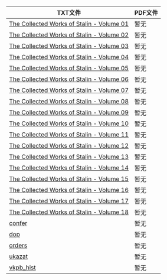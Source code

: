 | TXT文件 | PDF文件 |
| ------- | ------- |
| [The Collected Works of Stalin - Volume 01](The%20Collected%20Works%20of%20Stalin%20-%20Volume%2001.txt) | 暂无 |
| [The Collected Works of Stalin - Volume 02](The%20Collected%20Works%20of%20Stalin%20-%20Volume%2002.txt) | 暂无 |
| [The Collected Works of Stalin - Volume 03](The%20Collected%20Works%20of%20Stalin%20-%20Volume%2003.txt) | 暂无 |
| [The Collected Works of Stalin - Volume 04](The%20Collected%20Works%20of%20Stalin%20-%20Volume%2004.txt) | 暂无 |
| [The Collected Works of Stalin - Volume 05](The%20Collected%20Works%20of%20Stalin%20-%20Volume%2005.txt) | 暂无 |
| [The Collected Works of Stalin - Volume 06](The%20Collected%20Works%20of%20Stalin%20-%20Volume%2006.txt) | 暂无 |
| [The Collected Works of Stalin - Volume 07](The%20Collected%20Works%20of%20Stalin%20-%20Volume%2007.txt) | 暂无 |
| [The Collected Works of Stalin - Volume 08](The%20Collected%20Works%20of%20Stalin%20-%20Volume%2008.txt) | 暂无 |
| [The Collected Works of Stalin - Volume 09](The%20Collected%20Works%20of%20Stalin%20-%20Volume%2009.txt) | 暂无 |
| [The Collected Works of Stalin - Volume 10](The%20Collected%20Works%20of%20Stalin%20-%20Volume%2010.txt) | 暂无 |
| [The Collected Works of Stalin - Volume 11](The%20Collected%20Works%20of%20Stalin%20-%20Volume%2011.txt) | 暂无 |
| [The Collected Works of Stalin - Volume 12](The%20Collected%20Works%20of%20Stalin%20-%20Volume%2012.txt) | 暂无 |
| [The Collected Works of Stalin - Volume 13](The%20Collected%20Works%20of%20Stalin%20-%20Volume%2013.txt) | 暂无 |
| [The Collected Works of Stalin - Volume 14](The%20Collected%20Works%20of%20Stalin%20-%20Volume%2014.txt) | 暂无 |
| [The Collected Works of Stalin - Volume 15](The%20Collected%20Works%20of%20Stalin%20-%20Volume%2015.txt) | 暂无 |
| [The Collected Works of Stalin - Volume 16](The%20Collected%20Works%20of%20Stalin%20-%20Volume%2016.txt) | 暂无 |
| [The Collected Works of Stalin - Volume 17](The%20Collected%20Works%20of%20Stalin%20-%20Volume%2017.txt) | 暂无 |
| [The Collected Works of Stalin - Volume 18](The%20Collected%20Works%20of%20Stalin%20-%20Volume%2018.txt) | 暂无 |
| [confer](confer.txt) | 暂无 |
| [dop](dop.txt) | 暂无 |
| [orders](orders.txt) | 暂无 |
| [ukazat](ukazat.txt) | 暂无 |
| [vkpb_hist](vkpb_hist.txt) | 暂无 |
